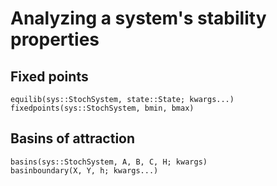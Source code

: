 # Analyzing a system's stability properties

## Fixed points
```@docs
equilib(sys::StochSystem, state::State; kwargs...)
fixedpoints(sys::StochSystem, bmin, bmax)
```

## Basins of attraction
```@docs
basins(sys::StochSystem, A, B, C, H; kwargs)
basinboundary(X, Y, h; kwargs...)
```

